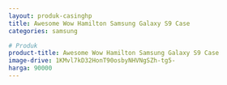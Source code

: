 ```yaml
---
layout: produk-casinghp
title: Awesome Wow Hamilton Samsung Galaxy S9 Case
categories: samsung

# Produk
product-title: Awesome Wow Hamilton Samsung Galaxy S9 Case
image-drive: 1KMvl7kD32HonT90osbyNHVNgSZh-tg5-
harga: 90000
---
```

